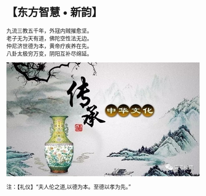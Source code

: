 # 【东方智慧 • 新韵】

九流三教五千年，外冦内贼摧愈坚。    
老子无为天有道，佛陀空性法无边。    
仲尼济世德为本，黄帝疗疾养在先。    
八卦太极穷万变，阴阳互补尽绵延。

![](18.jpg)

注：【礼仪】“夫人伦之道,以德为本。至德以孝为先。”